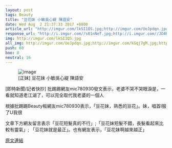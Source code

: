 ```yaml
---
layout: post
tags: Beauty
title: "豆花妹 小敏吳心緹 陳語安"
date: Wed Aug  2 21:37:33 2017 +0800
article_url: "http://imgur.com/lkSI1QS.jpg;http://imgur.com/UeJpdqn.jpg;http://imgur.com/kGqj7gM.jpg;http://imgur.com/46yFtxD.jpg;http://imgur.com/eFmtvZc.jpg;http://imgur.com/6MCgAGz.jpg;http://imgur.com/EtMeroy.jpg;http://imgur.com/D5NPfVv.jpg;http://imgur.com/cZHm1yd.jpg;http://imgur.com/qaiYAnZ.jpg;http://imgur.com/ow01W2Q.jpg"
response_url: "http://i.imgur.com//s81nNeT.jpg;http://i.imgur.com//JO4KrLb.jpg"
img: http://imgur.com/lkSI1QS.jpg
all_img: http://imgur.com/UeJpdqn.jpg;http://imgur.com/kGqj7gM.jpg;http://imgur.com/46yFtxD.jpg;http://imgur.com/eFmtvZc.jpg;http://imgur.com/6MCgAGz.jpg;http://imgur.com/EtMeroy.jpg;http://imgur.com/D5NPfVv.jpg;http://imgur.com/cZHm1yd.jpg;http://imgur.com/qaiYAnZ.jpg;http://imgur.com/ow01W2Q.jpg;http://i.imgur.com//s81nNeT.jpg;http://i.imgur.com//JO4KrLb.jpg
push: 68
boo: 8
neutral: 16
---
```


<figure>
<img src="http://imgur.com/lkSI1QS.jpg" alt="image">
<figcaption>
[正妹] 豆花妹 小敏吳心緹 陳語安
</figcaption>
</figure>



[即時新聞/記者快抄] 批踢踢網友mic780930發文表示，老婆不哭不哭眼淚是，一看就知道老江湖了，可以完全取代我老婆的一個人

根據批踢踢Beauty板網友mic780930表示，「豆花妹，熟悉的豆花」。妹，唱首I服了U我很

文章下方網友留言表示「豆花短髮真的不行」;「豆花妹短髮不錯，長髮看起來比較有靈氣」; 「豆花妹就是最正」。也有網友表示，「豆花妹啊越來越正」

<a href = "https://www.ptt.cc/bbs/Beauty/M.1501681055.A.8DF.html">原文連結</a>

